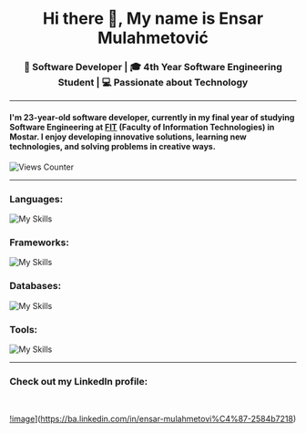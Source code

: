 <h1 align="center"> Hi there 👋, My name is Ensar Mulahmetović </h1>

<h3 align="center"> 🔧 Software Developer | 🎓 4th Year Software Engineering Student | 💻 Passionate about Technology  </h3> 

<hr>

<h4>
  
  I'm 23-year-old software developer, currently in my final year of studying Software Engineering at [FIT](https://www.fit.ba/) (Faculty of Information Technologies) in Mostar.  I enjoy developing innovative solutions, learning new technologies, and solving problems in creative ways.
</h4>

![Views Counter](https://views-counter.vercel.app/badge?pageId=Ensar01%2FViews-Counter&leftColor=400000&rightColor=ff8080&type=unique&sessionExpire=60&label=Visitors&style=upper)

<hr>

<h3>Languages:</h3>

![My Skills](https://go-skill-icons.vercel.app/api/icons?i=html,css,js,ts,cs,cpp,python)

<h3>Frameworks:</h3>

![My Skills](https://go-skill-icons.vercel.app/api/icons?i=dotnet,angular)


<h3>Databases:</h3>

![My Skills](https://go-skill-icons.vercel.app/api/icons?i=sqlserver,sqlite)

<h3>Tools:</h3>

![My Skills](https://go-skill-icons.vercel.app/api/icons?i=visualstudio,vscode,webstorm,arduino,git,github,figma,azure,jira)
<hr>

<h3>Check out my LinkedIn profile:</h3>
<br>


[!image](https://img.shields.io/badge/LinkedIn-0077B5?style=for-the-badge&logo=linkedin&logoColor=white)](https://ba.linkedin.com/in/ensar-mulahmetovi%C4%87-2584b7218)


<!--
**Ensar01/Ensar01** is a ✨ _special_ ✨ repository because its `README.md` (this file) appears on your GitHub profile.

Here are some ideas to get you started:

- 🔭 I’m currently working on ...
- 🌱 I’m currently learning ...
- 👯 I’m looking to collaborate on ...
- 🤔 I’m looking for help with ...
- 💬 Ask me about ...
- 📫 How to reach me: ...
- 😄 Pronouns: ...
- ⚡ Fun fact: ...
-->
